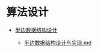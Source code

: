 # 算法设计
- [半边数据结构设计](docs\算法设计\半边数据结构设计\README.md)

  - [半边数据结构设计与实现.md](docs\算法设计\半边数据结构设计\半边数据结构设计与实现.md)

